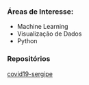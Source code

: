 ### Áreas de Interesse:

* Machine Learning
* Visualização de Dados
* Python

### Repositórios

[covid19-sergipe](https://github.com/adolfoguimaraes/covid19-sergipe)

<!--
**adolfoguimaraes/adolfoguimaraes** is a ✨ _special_ ✨ repository because its `README.md` (this file) appears on your GitHub profile.

Here are some ideas to get you started:

- 🔭 I’m currently working on ...
- 🌱 I’m currently learning ...
- 👯 I’m looking to collaborate on ...
- 🤔 I’m looking for help with ...
- 💬 Ask me about ...
- 📫 How to reach me: ...
- 😄 Pronouns: ...
- ⚡ Fun fact: ...
-->
